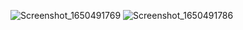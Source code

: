 ![Screenshot_1650491769](https://user-images.githubusercontent.com/92695591/164331357-74d0bb4d-dafb-4d2a-9167-ba3df9c691ad.png)
![Screenshot_1650491786](https://user-images.githubusercontent.com/92695591/164331349-9acdc3b6-d769-498d-9d16-75f2ebb98aeb.png)

